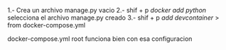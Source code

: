 
1.- Crea un archivo manage.py vacio
2.- shif + p *docker add python* selecciona el archivo manage.py creado
3.- shif + p *add devcontainer* > from docker-compose.yml 



docker-compose.yml root funciona bien con esa configuracion
